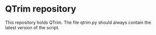 QTrim repository
================

This repository holds QTrim. The file qtrim.py should always contain
the latest version of the script.

